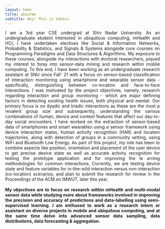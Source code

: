 ```yaml
---
layout: home
title: aboutme
subtitle: Hey! This is Sohini.
---
```


<!-- ###  -->
<p style='text-align: justify;'>
 I am a 3rd year CSE undergrad at Shiv Nadar University. 
As an undergraduate student interested in ubiquitous computing, mHealth and HCI, I have undertaken electives like Social & Information Networks,
Probability & Statistics, and Signals & Systems alongside core courses on Programming Paradigms and Data Structures & Algorithms. My exposure to
these courses, alongside my interactions with doctoral researchers, piqued my interest to foray into sensor-data mining and research within mobile computing. To this end, I have been working as an undergraduate research assistant at SNU since Fall' 21 with a focus on sensor-based classification 
of interaction monitoring using smartphone and wearable sensor data - specifically, distinguishing between co-location and face-to-face interactions. 
I was motivated by the project objectives, namely, research regarding interaction and group monitoring - which are major defining factors in detecting existing health issues, both physical and mental. Our primary focus is on dyadic and triadic interactions as these are the most p revalent group size 
and subsequently, understanding the various combinations of human, device and context features that affect our day-to-day social encounters. I have 
worked on the extraction of sensor-based data of smartphones and smart wearables using a sensor framework using device interaction states, human activity recognition (HAR) and location trajectories, along with detection of groups in a community setting, using WiFi and Bluetooth Low Energy. As part of this project, my role has been to combine aspects like position, orientation and placement of the user device to get precise device state as well as accurate activity recognition for testing the prototype application and for improving the le arning methodologies for common interactions. Currently, we are testing device state and feature variables for in-the-wild interaction versus non-interaction (co-location) scenarios, and plan to submit the research for review in the Proceedings of the ACM on IMWUT, later this year.
<br>
<br>
<strong> My objectives are to focus on research within mHealth and multi-modal sensor data while studying more about frameworks involved in improving the precision and accuracy of predictions and data-labelling using semi-supervised learning. I am enthused to work as a research intern or assistant on diverse projects in mobile and ubiquitous computing, and at the same time delve into advanced sensor data sampling, data distributions, data forecasting & aggregation. </strong>
</p>
<!-- To be honest, I'm having some trouble remembering right now, so why don't you just watch [my movie](https://en.wikipedia.org/wiki/The_Princess_Bride_%28film%29) and it will answer **all** your questions.
 -->
